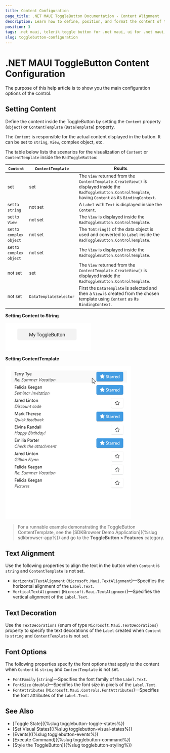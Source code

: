 ```yaml
---
title: Content Configuration
page_title: .NET MAUI ToggleButton Documentation - Content Alignment
description: Learn how to define, position, and format the content of the Telerik ToggleButton for .NET MAUI.
position: 3
tags: .net maui, telerik toggle button for .net maui, ui for .net maui, toggle button, microsoft .net maui
slug: togglebutton-configuration
---
```


# .NET MAUI ToggleButton Content Configuration

The purpose of this help article is to show you the main configuration options of the control.

## Setting Content

Define the content inside the ToggleButton by setting the `Content` property (`object`) or `ContentTemplate` (`DataTemplate`) property.

The `Content` is responsible for the actual content displayed in the button. It can be set to `string`, `View`, complex object, etc.

The table below lists the scenarios for the visualization of `Content` or `ContentTemplate` inside the `RadToggleButton`:

| `Content` | `ContentTemplate` | Rsults |
| --------- | ----------------- | -------|
| set | set | The `View` returned from the `ContentTemplate.CreateView()` is displayed inside the `RadToggleButton.ControlTemplate`, having `Content` as its `BindingContext`. |
| set to `string` | not set | A `Label` with `Text` is displayed inside the `Content`. |
| set to `View` | not set | The `View` is displayed inside the `RadToggleButton.ControlTemplate`. |
| set to `complex object` | not set | The `ToString()` of the data object is used and converted to `Label` inside the `RadToggleButton.ControlTemplate`. |
| set to `complex object` | not set | The `View` is displayed inside the `RadToggleButton.ControlTemplate`. |
| not set | set | The `View` returned from the `ContentTemplate.CreateView()` is displayed inside the `RadToggleButton.ControlTemplate`. |
| not set | `DataTemplateSelector` | First the `DataTemplate` is selected and then a `View` is created from the chosen template using `Content` as its `BindingContext`. |

__Setting Content to String__

<snippet id='togglebutton-gettingstarted-xaml' />

![.NET MAUI ToggleButton Content](images/togglebutton-content.png "ToggleButton for .NET MAUI")

__Setting ContentTemplate__

<snippet id='togglebutton-content-template' />

![.NET MAUI ToggleButton ContentTemplate](images/togglebutton-content-template.gif "ToggleButton for .NET MAUI")

> For a runnable example demonstrating the ToggleButton ContentTemplate, see the [SDKBrowser Demo Application]({%slug sdkbrowser-app%}) and go to the **ToggleButton > Features** category.

## Text Alignment

Use the following properties to align the text in the button when `Content` is `string` and `ContentTemplate` is not set.

* `HorizontalTextAlignment` (`Microsoft.Maui.TextAlignment`)&mdash;Specifies the horizontal alignment of the `Label.Text`. 
* `VerticalTextAlignment` (`Microsoft.Maui.TextAlignment`)&mdash;Specifies the vertical alignment of the `Label.Text`.

## Text Decoration

Use the `TextDecorations` (enum of type `Microsoft.Maui.TextDecorations`) property to specify the text decorations of the `Label` created when `Content` is `string` and `ContentTemplate` is not set.

## Font Options

The following properties specify the font options that apply to the content when `Content` is `string` and `ContentTemplate` is not set.

* `FontFamily` (`string`)&mdash;Specifies the font family of the `Label.Text`.
* `FontSize` (`double`)&mdash;Specifies the font size in pixels of the `Label.Text`.
* `FontAttributes` (`Microsoft.Maui.Controls.FontAttributes`)&mdash;Specifies the font attributes of the `Label.Text`.

## See Also

- [Toggle State]({%slug togglebutton-toggle-states%})
- [Set Visual States]({%slug togglebutton-visual-states%})
- [Events]({%slug togglebutton-events%})
- [Execute Command]({%slug togglebutton-command%})
- [Style the ToggleButton]({%slug togglebutton-styling%})